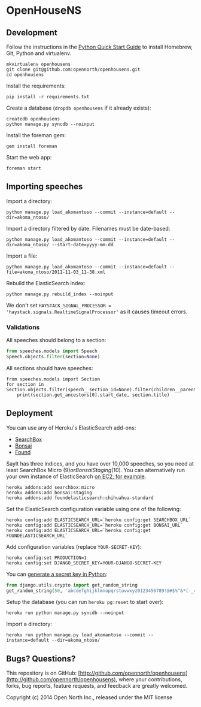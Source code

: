 # OpenHouseNS

## Development

Follow the instructions in the [Python Quick Start Guide](https://github.com/opennorth/opennorth.ca/wiki/Python-Quick-Start%3A-OS-X) to install Homebrew, Git, Python and virtualenv.

    mkvirtualenv openhousens
    git clone git@github.com:opennorth/openhousens.git
    cd openhousens

Install the requirements:

    pip install -r requirements.txt

Create a database (`dropdb openhousens` if it already exists):

    createdb openhousens
    python manage.py syncdb --noinput

Install the foreman gem:

    gem install foreman

Start the web app:

    foreman start

## Importing speeches

Import a directory:

    python manage.py load_akomantoso --commit --instance=default --dir=akoma_ntoso/

Import a directory filtered by date. Filenames must be date-based:

    python manage.py load_akomantoso --commit --instance=default --dir=akoma_ntoso/ --start-date=yyyy-mm-dd

Import a file:

    python manage.py load_akomantoso --commit --instance=default --file=akoma_ntoso/2011-11-03_11-38.xml

Rebuild the ElasticSearch index:

    python manage.py rebuild_index --noinput

We don't set `HAYSTACK_SIGNAL_PROCESSOR = 'haystack.signals.RealtimeSignalProcessor'` as it causes timeout errors.

### Validations

All speeches should belong to a section:

```python
from speeches.models import Speech
Speech.objects.filter(section=None)
```

All sections should have speeches:

    from speeches.models import Section
    for section in Section.objects.filter(speech__section_id=None).filter(children__parent_id=None):
        print(section.get_ancestors[0].start_date, section.title)

## Deployment

You can use any of Heroku's ElasticSearch add-ons:

* [SearchBox](https://addons.heroku.com/searchbox)
* [Bonsai](https://addons.heroku.com/bonsai)
* [Found](https://addons.heroku.com/foundelasticsearch)

SayIt has three indices, and you have over 10,000 speeches, so you need at least SearchBox Micro ($9) or Bonsai Staging ($10). You can alternatively run your own instance of ElasticSearch [on EC2, for example](http://www.elasticsearch.org/tutorials/elasticsearch-on-ec2/).

    heroku addons:add searchbox:micro
    heroku addons:add bonsai:staging
    heroku addons:add foundelasticsearch:chihuahua-standard

Set the ElasticSearch configuration variable using one of the following:

    heroku config:add ELASTICSEARCH_URL=`heroku config:get SEARCHBOX_URL`
    heroku config:add ELASTICSEARCH_URL=`heroku config:get BONSAI_URL`
    heroku config:add ELASTICSEARCH_URL=`heroku config:get FOUNDELASTICSEARCH_URL`

Add configuration variables (replace `YOUR-SECRET-KEY`):

    heroku config:set PRODUCTION=1
    heroku config:set DJANGO_SECRET_KEY=YOUR-DJANGO-SECRET-KEY

You can [generate a secret key in Python](https://github.com/django/django/blob/master/django/core/management/commands/startproject.py):

```python
from django.utils.crypto import get_random_string
get_random_string(50, 'abcdefghijklmnopqrstuvwxyz0123456789!@#$%^&*(-_=+)')
```

Setup the database (you can run `heroku pg:reset` to start over):

    heroku run python manage.py syncdb --noinput

Import a directory:

    heroku run python manage.py load_akomantoso --commit --instance=default --dir=akoma_ntoso/

## Bugs? Questions?

This repository is on GitHub: [http://github.com/opennorth/openhousens](http://github.com/opennorth/openhousens), where your contributions, forks, bug reports, feature requests, and feedback are greatly welcomed.

Copyright (c) 2014 Open North Inc., released under the MIT license
